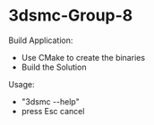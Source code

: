 # 3dsmc-Group-8

Build Application:
- Use CMake to create the binaries
- Build the Solution

Usage:
- "3dsmc --help" 
- press Esc cancel

